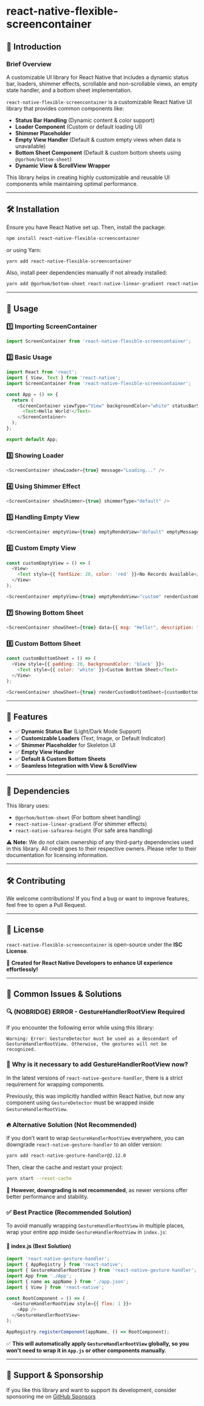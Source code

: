 # **react-native-flexible-screencontainer**

## 📌 **Introduction**

### **Brief Overview**
A customizable UI library for React Native that includes a dynamic status bar, loaders, shimmer effects, scrollable and non-scrollable views, an empty state handler, and a bottom sheet implementation.

`react-native-flexible-screencontainer` is a customizable React Native UI library that provides common components like:

- **Status Bar Handling** (Dynamic content & color support)
- **Loader Component** (Custom or default loading UI)
- **Shimmer Placeholder** 
- **Empty View Handler** (Default & custom empty views when data is unavailable)
- **Bottom Sheet Component** (Default & custom bottom sheets using `@gorhom/bottom-sheet`)
- **Dynamic View & ScrollView Wrapper**

This library helps in creating highly customizable and reusable UI components while maintaining optimal performance.

---

## 🛠 **Installation**

Ensure you have React Native set up. Then, install the package:

```sh
npm install react-native-flexible-screencontainer
```

or using Yarn:

```sh
yarn add react-native-flexible-screencontainer
```

Also, install peer dependencies manually if not already installed:

```sh
yarn add @gorhom/bottom-sheet react-native-linear-gradient react-native-safearea-height
```

---

## 🚀 **Usage**

### 1️⃣ **Importing ScreenContainer**

```javascript
import ScreenContainer from 'react-native-flexible-screencontainer';
```

### 2️⃣ **Basic Usage**

```javascript
import React from 'react';
import { View, Text } from 'react-native';
import ScreenContainer from 'react-native-flexible-screencontainer';

const App = () => {
  return (
    <ScreenContainer viewType="View" backgroundColor="white" statusBarStyle="dark-content">
      <Text>Hello World!</Text>
    </ScreenContainer>
  );
};

export default App;
```

### 3️⃣ **Showing Loader**

```javascript
<ScreenContainer showLoader={true} message="Loading..." />
```

### 4️⃣ **Using Shimmer Effect**

```javascript
<ScreenContainer showShimmer={true} shimmerType="default" />
```

### 5️⃣ **Handling Empty View**

```javascript
<ScreenContainer emptyView={true} emptyRendeView="default" emptyMessage="No Data Found" />
```

### 6️⃣ **Custom Empty View**

```javascript
const customEmptyView = () => (
  <View>
    <Text style={{ fontSize: 20, color: 'red' }}>No Records Available</Text>
  </View>
);

<ScreenContainer emptyView={true} emptyRendeView="custom" renderCustomEmptyView={customEmptyView} />
```

### 7️⃣ **Showing Bottom Sheet**

```javascript
<ScreenContainer showSheet={true} data={{ msg: "Hello!", description: "This is a bottom sheet." }} />
```

### 8️⃣ **Custom Bottom Sheet**

```javascript
const customBottomSheet = () => (
  <View style={{ padding: 20, backgroundColor: 'black' }}>
    <Text style={{ color: 'white' }}>Custom Bottom Sheet</Text>
  </View>
);

<ScreenContainer showSheet={true} renderCustomBottomSheet={customBottomSheet} />
```

---

## 📌 **Features**

- ✅ **Dynamic Status Bar** (Light/Dark Mode Support)
- ✅ **Customizable Loaders** (Text, Image, or Default Indicator)
- ✅ **Shimmer Placeholder** for Skeleton UI
- ✅ **Empty View Handler**
- ✅ **Default & Custom Bottom Sheets**
- ✅ **Seamless Integration with View & ScrollView**

---

## 📖 **Dependencies**

This library uses:

- `@gorhom/bottom-sheet` (For bottom sheet handling)
- `react-native-linear-gradient` (For shimmer effects)
- `react-native-safearea-height` (For safe area handling)

⚠ **Note:** We do not claim ownership of any third-party dependencies used in this library. All credit goes to their respective owners. Please refer to their documentation for licensing information.

---

## 🛠 **Contributing**

We welcome contributions! If you find a bug or want to improve features, feel free to open a Pull Request.

---

## 📄 **License**

`react-native-flexible-screencontainer` is open-source under the **ISC License**.

🚀 **Created for React Native Developers to enhance UI experience effortlessly!**

---

## 🧐 **Common Issues & Solutions**

### 🔍 **(NOBRIDGE) ERROR - GestureHandlerRootView Required**

If you encounter the following error while using this library:

```plaintext
Warning: Error: GestureDetector must be used as a descendant of GestureHandlerRootView. Otherwise, the gestures will not be recognized.
```

### 🔮 **Why is it necessary to add GestureHandlerRootView now?**

In the latest versions of `react-native-gesture-handler`, there is a strict requirement for wrapping components.

Previously, this was implicitly handled within React Native, but now any component using `GestureDetector` must be wrapped inside `GestureHandlerRootView`.

### 🔥 **Alternative Solution (Not Recommended)**

If you don’t want to wrap `GestureHandlerRootView` everywhere, you can downgrade `react-native-gesture-handler` to an older version:

```sh
yarn add react-native-gesture-handler@2.12.0
```

Then, clear the cache and restart your project:

```sh
yarn start --reset-cache
```

🚫 **However, downgrading is not recommended**, as newer versions offer better performance and stability.

### ✅ **Best Practice (Recommended Solution)**

To avoid manually wrapping `GestureHandlerRootView` in multiple places, wrap your entire app inside `GestureHandlerRootView` in `index.js`:

#### 📌 **index.js (Best Solution)**

```javascript
import 'react-native-gesture-handler';
import { AppRegistry } from 'react-native';
import { GestureHandlerRootView } from 'react-native-gesture-handler';
import App from './App';
import { name as appName } from './app.json';
import { View } from 'react-native';

const RootComponent = () => (
  <GestureHandlerRootView style={{ flex: 1 }}>
    <App />
  </GestureHandlerRootView>
);

AppRegistry.registerComponent(appName, () => RootComponent);
```

✅ **This will automatically apply `GestureHandlerRootView` globally, so you won't need to wrap it in `App.js` or other components manually.**

---

## 💖 Support & Sponsorship
If you like this library and want to support its development, consider sponsoring me on [GitHub Sponsors](https://github.com/sponsors/Adarsh1322) 